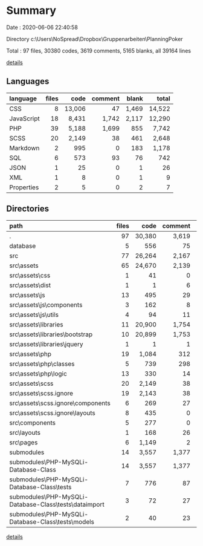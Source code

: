 # Summary

Date : 2020-06-06 22:40:58

Directory c:\Users\NoSpread\Dropbox\Gruppenarbeiten\PlanningPoker

Total : 97 files,  30380 codes, 3619 comments, 5165 blanks, all 39164 lines

[details](details.md)

## Languages
| language | files | code | comment | blank | total |
| :--- | ---: | ---: | ---: | ---: | ---: |
| CSS | 8 | 13,006 | 47 | 1,469 | 14,522 |
| JavaScript | 18 | 8,431 | 1,742 | 2,117 | 12,290 |
| PHP | 39 | 5,188 | 1,699 | 855 | 7,742 |
| SCSS | 20 | 2,149 | 38 | 461 | 2,648 |
| Markdown | 2 | 995 | 0 | 183 | 1,178 |
| SQL | 6 | 573 | 93 | 76 | 742 |
| JSON | 1 | 25 | 0 | 1 | 26 |
| XML | 1 | 8 | 0 | 1 | 9 |
| Properties | 2 | 5 | 0 | 2 | 7 |

## Directories
| path | files | code | comment | blank | total |
| :--- | ---: | ---: | ---: | ---: | ---: |
| . | 97 | 30,380 | 3,619 | 5,165 | 39,164 |
| database | 5 | 556 | 75 | 65 | 696 |
| src | 77 | 26,264 | 2,167 | 4,405 | 32,836 |
| src\assets | 65 | 24,670 | 2,139 | 4,289 | 31,098 |
| src\assets\css | 1 | 41 | 0 | 1 | 42 |
| src\assets\dist | 1 | 1 | 6 | 1 | 8 |
| src\assets\js | 13 | 495 | 29 | 93 | 617 |
| src\assets\js\components | 3 | 162 | 8 | 23 | 193 |
| src\assets\js\utils | 4 | 94 | 11 | 21 | 126 |
| src\assets\libraries | 11 | 20,900 | 1,754 | 3,491 | 26,145 |
| src\assets\libraries\bootstrap | 10 | 20,899 | 1,753 | 3,491 | 26,143 |
| src\assets\libraries\jquery | 1 | 1 | 1 | 0 | 2 |
| src\assets\php | 19 | 1,084 | 312 | 242 | 1,638 |
| src\assets\php\classes | 5 | 739 | 298 | 142 | 1,179 |
| src\assets\php\logic | 13 | 330 | 14 | 97 | 441 |
| src\assets\scss | 20 | 2,149 | 38 | 461 | 2,648 |
| src\assets\scss\.ignore | 19 | 2,143 | 38 | 458 | 2,639 |
| src\assets\scss\.ignore\components | 6 | 269 | 27 | 47 | 343 |
| src\assets\scss\.ignore\layouts | 8 | 435 | 0 | 79 | 514 |
| src\components | 5 | 277 | 0 | 12 | 289 |
| src\layouts | 1 | 168 | 26 | 23 | 217 |
| src\pages | 6 | 1,149 | 2 | 81 | 1,232 |
| submodules | 14 | 3,557 | 1,377 | 694 | 5,628 |
| submodules\PHP-MySQLi-Database-Class | 14 | 3,557 | 1,377 | 694 | 5,628 |
| submodules\PHP-MySQLi-Database-Class\tests | 7 | 776 | 87 | 117 | 980 |
| submodules\PHP-MySQLi-Database-Class\tests\dataimport | 3 | 72 | 27 | 17 | 116 |
| submodules\PHP-MySQLi-Database-Class\tests\models | 2 | 40 | 23 | 8 | 71 |

[details](details.md)